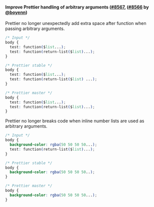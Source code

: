 #### Improve Prettier handling of arbitrary arguments ([#8567](https://github.com/prettier/prettier/pull/8567), ([#8566](https://github.com/prettier/prettier/pull/8566) by [@boyenn](https://github.com/boyenn))

Prettier no longer unexpectedly add extra space after function when passing arbitrary arguments.
<!-- prettier-ignore -->
```css
/* Input */
body {
  test: function($list...);
  test: function(return-list($list)...);
}

/* Prettier stable */
body {
  test: function($list...);
  test: function(return-list($list) ...);
}

/* Prettier master */
body {
  test: function($list...);
  test: function(return-list($list)...);
}
```

Prettier no longer breaks code when inline number lists are used as arbitrary arguments.
<!-- prettier-ignore -->
```css
/* Input */
body {
  background-color: rgba(50 50 50 50...);
  test: function(return-list($list)...);
}

/* Prettier stable */
body {
  background-color: rgba(50 50 50 50..);
}

/* Prettier master */
body {
  background-color: rgba(50 50 50 50...);
}
```
